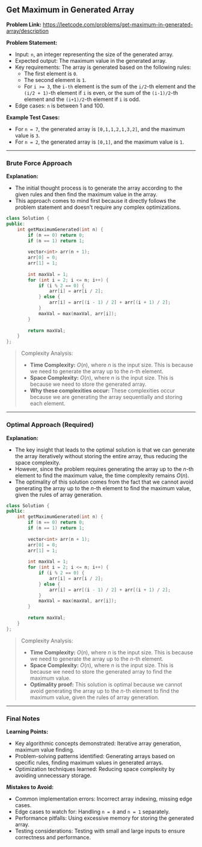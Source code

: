 ## Get Maximum in Generated Array

**Problem Link:** https://leetcode.com/problems/get-maximum-in-generated-array/description

**Problem Statement:**
- Input: `n`, an integer representing the size of the generated array.
- Expected output: The maximum value in the generated array.
- Key requirements: The array is generated based on the following rules:
  - The first element is `0`.
  - The second element is `1`.
  - For `i >= 3`, the `i-th` element is the sum of the `i/2`-th element and the `(i/2 + 1)`-th element if `i` is even, or the sum of the `(i-1)/2`-th element and the `(i+1)/2`-th element if `i` is odd.
- Edge cases: `n` is between 1 and 100.

**Example Test Cases:**
- For `n = 7`, the generated array is `[0,1,1,2,1,3,2]`, and the maximum value is `3`.
- For `n = 2`, the generated array is `[0,1]`, and the maximum value is `1`.

---

### Brute Force Approach

**Explanation:**
- The initial thought process is to generate the array according to the given rules and then find the maximum value in the array.
- This approach comes to mind first because it directly follows the problem statement and doesn't require any complex optimizations.

```cpp
class Solution {
public:
    int getMaximumGenerated(int n) {
        if (n == 0) return 0;
        if (n == 1) return 1;
        
        vector<int> arr(n + 1);
        arr[0] = 0;
        arr[1] = 1;
        
        int maxVal = 1;
        for (int i = 2; i <= n; i++) {
            if (i % 2 == 0) {
                arr[i] = arr[i / 2];
            } else {
                arr[i] = arr[(i - 1) / 2] + arr[(i + 1) / 2];
            }
            maxVal = max(maxVal, arr[i]);
        }
        
        return maxVal;
    }
};
```

> Complexity Analysis:
> - **Time Complexity:** $O(n)$, where $n$ is the input size. This is because we need to generate the array up to the $n$-th element.
> - **Space Complexity:** $O(n)$, where $n$ is the input size. This is because we need to store the generated array.
> - **Why these complexities occur:** These complexities occur because we are generating the array sequentially and storing each element.

---

### Optimal Approach (Required)

**Explanation:**
- The key insight that leads to the optimal solution is that we can generate the array iteratively without storing the entire array, thus reducing the space complexity.
- However, since the problem requires generating the array up to the $n$-th element to find the maximum value, the time complexity remains $O(n)$.
- The optimality of this solution comes from the fact that we cannot avoid generating the array up to the $n$-th element to find the maximum value, given the rules of array generation.

```cpp
class Solution {
public:
    int getMaximumGenerated(int n) {
        if (n == 0) return 0;
        if (n == 1) return 1;
        
        vector<int> arr(n + 1);
        arr[0] = 0;
        arr[1] = 1;
        
        int maxVal = 1;
        for (int i = 2; i <= n; i++) {
            if (i % 2 == 0) {
                arr[i] = arr[i / 2];
            } else {
                arr[i] = arr[(i - 1) / 2] + arr[(i + 1) / 2];
            }
            maxVal = max(maxVal, arr[i]);
        }
        
        return maxVal;
    }
};
```

> Complexity Analysis:
> - **Time Complexity:** $O(n)$, where $n$ is the input size. This is because we need to generate the array up to the $n$-th element.
> - **Space Complexity:** $O(n)$, where $n$ is the input size. This is because we need to store the generated array to find the maximum value.
> - **Optimality proof:** This solution is optimal because we cannot avoid generating the array up to the $n$-th element to find the maximum value, given the rules of array generation.

---

### Final Notes

**Learning Points:**
- Key algorithmic concepts demonstrated: Iterative array generation, maximum value finding.
- Problem-solving patterns identified: Generating arrays based on specific rules, finding maximum values in generated arrays.
- Optimization techniques learned: Reducing space complexity by avoiding unnecessary storage.

**Mistakes to Avoid:**
- Common implementation errors: Incorrect array indexing, missing edge cases.
- Edge cases to watch for: Handling `n = 0` and `n = 1` separately.
- Performance pitfalls: Using excessive memory for storing the generated array.
- Testing considerations: Testing with small and large inputs to ensure correctness and performance.